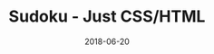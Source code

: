---
title: 'Sudoku - Just CSS/HTML'
description: 'Complete a sudoku puzzle without Javascript or server-side interaction.'
gametype: 'medium'
gameid: 95
date: 2018-06-20
tags: []
draft: false
type: 'games'
num19: [{'idx':1,'arr1':[1,2,3,4,5,6,7,8,9],'arr2':[1,2,3,4,5,6,7,8,9]},{'idx':2,'arr1':[1,2,3,4,5,6,7,8,9],'arr2':[1,2,3,4,5,6,7,8,9]},{'idx':3,'arr1':[1,2,3,4,5,6,7,8,9],'arr2':[1,2,3,4,5,6,7,8,9]},{'idx':4,'arr1':[1,2,3,4,5,6,7,8,9],'arr2':[1,2,3,4,5,6,7,8,9]},{'idx':5,'arr1':[1,2,3,4,5,6,7,8,9],'arr2':[1,2,3,4,5,6,7,8,9]},{'idx':6,'arr1':[1,2,3,4,5,6,7,8,9],'arr2':[1,2,3,4,5,6,7,8,9]},{'idx':7,'arr1':[1,2,3,4,5,6,7,8,9],'arr2':[1,2,3,4,5,6,7,8,9]},{'idx':8,'arr1':[1,2,3,4,5,6,7,8,9],'arr2':[1,2,3,4,5,6,7,8,9]},{'idx':9,'arr1':[1,2,3,4,5,6,7,8,9],'arr2':[1,2,3,4,5,6,7,8,9]}]
puzzle: [[0, 0, 0, 0, 0, 2, 0, 0, 0], [0, 0, 6, 9, 8, 5, 2, 0, 0], [0, 1, 0, 0, 6, 0, 3, 5, 0], [1, 0, 0, 0, 0, 0, 0, 9, 0], [0, 2, 0, 0, 4, 0, 0, 0, 6], [5, 0, 0, 0, 0, 0, 0, 4, 0], [0, 8, 0, 0, 2, 0, 4, 1, 0], [0, 0, 5, 4, 3, 1, 8, 0, 0], [0, 0, 0, 0, 0, 7, 0, 0, 0]]
layout: 'sudokucssstatic'
---
